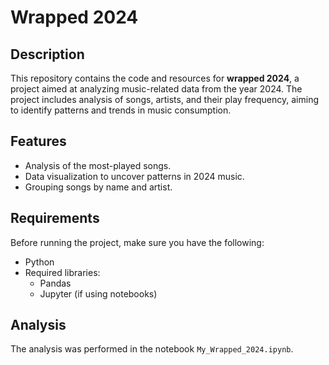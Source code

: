 # Wrapped 2024

## Description

This repository contains the code and resources for **wrapped 2024**, a project aimed at analyzing music-related data from the year 2024. The project includes analysis of songs, artists, and their play frequency, aiming to identify patterns and trends in music consumption.

## Features

- Analysis of the most-played songs.
- Data visualization to uncover patterns in 2024 music.
- Grouping songs by name and artist.

## Requirements

Before running the project, make sure you have the following:

- Python
- Required libraries:
  - Pandas
  - Jupyter (if using notebooks)

## Analysis

The analysis was performed in the notebook `My_Wrapped_2024.ipynb`.




